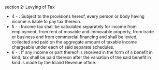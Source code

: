 section 2: Levying of Tax

<ul>
			<li>4 - : Subject to the provisions hereof, every person or body having income is liable to pay tax thereon. <ul>
			</ul></li>			<li>5 - : Income tax shall be calculated separately for income from employment, from rent of movable and immovable property, from trade or business and from commercial financing and shall be levied, collected and paid on the aggregate amount of taxable income chargeable under each of said separate schedules. <ul>
			</ul></li>			<li>6 - : If any income or part thereof is received in the form of a benefit in kind, tax shall be paid thereon after the valuation of the said benefit in kind is made by the Inland Revenue office. <ul>
			</ul></li></ul>